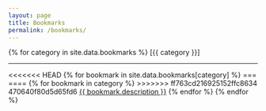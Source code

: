```yaml
---
layout: page
title: Bookmarks
permalink: /bookmarks/
---
```


<div style="word-break:break-all;">
{% for category in site.data.bookmarks %}
    [{{ category }}]
    <hr>
<<<<<<< HEAD
    {% for bookmark in site.data.bookmarks[category] %}
=======
    {% for bookmark in category %}
>>>>>>> ff763cd216925152ffc8634470640f80d5d65fd6
    <a href="{{ bookmark.link }}" target="_blank">{{ bookmark.description }}</a>
    {% endfor %}
{% endfor %}
</div>
